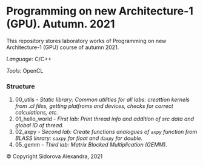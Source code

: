 # Programming on new Architecture-1 (GPU). Autumn. 2021
This repository stores laboratory works of Programming on new Architecture-1 (GPU) course of autumn 2021.

*Language*: C/C++

*Tools*: OpenCL

### Structure
1. 00_utils - *Static library: Common utilities for all labs: creattion kernels from .cl files, getting platfroms and devices, checks for correct calculations, etc.*
2. 01_hello_world - *First lab: Print thread info and addition of src data and global ID of thread.*
3. 02_axpy - *Second lab: Create functions analogues of `axpy` function from BLASS linrary: `saxpy` for float and `daxpy` for double.*
4. 05_gemm - *Third lab: Matrix Blocked Multiplication (GEMM).*


© Copyright Sidorova Alexandra, 2021

